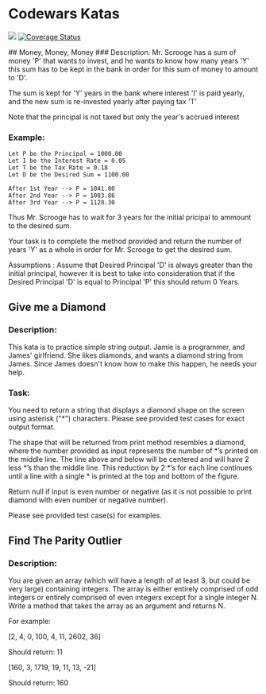 # Codewars Katas
<p align="left">
	<a target="_blank" href="https://travis-ci.org/jcaromiq/codewars-Katas"><img src="https://travis-ci.org/jcaromiq/codewars-Katas.svg?branch=master"></a>
	<a href='https://coveralls.io/github/jcaromiq/codewars-Katas?branch=master'><img src='https://coveralls.io/repos/github/jcaromiq/codewars-Katas/badge.svg?branch=master' alt='Coverage Status' /></a>
</p>
## Money, Money, Money
### Description:
Mr. Scrooge has a sum of money 'P' that wants to invest, and he wants to know how many years 'Y' this sum has to be kept in the bank in order for this sum of money to amount to 'D'.

The sum is kept for 'Y' years in the bank where interest 'I' is paid yearly, and the new sum is re-invested yearly after paying tax 'T'

Note that the principal is not taxed but only the year's accrued interest

### Example:
```
Let P be the Principal = 1000.00
Let I be the Interest Rate = 0.05
Let T be the Tax Rate = 0.18      
Let D be the Desired Sum = 1100.00

After 1st Year --> P = 1041.00
After 2nd Year --> P = 1083.86
After 3rd Year --> P = 1128.30

```

Thus Mr. Scrooge has to wait for 3 years for the initial pricipal to ammount to the desired sum.

Your task is to complete the method provided and return the number of years 'Y' as a whole in order for Mr. Scrooge to get the desired sum.

Assumptions : Assume that Desired Principal 'D' is always greater than the initial principal, however it is best to take into consideration that if the Desired Principal 'D' is equal to Principal 'P' this should return 0 Years.

## Give me a Diamond
### Description:
This kata is to practice simple string output. Jamie is a programmer, and James' girlfriend. She likes diamonds, and wants a diamond string from James. Since James doesn't know how to make this happen, he needs your help.

### Task:

You need to return a string that displays a diamond shape on the screen using asterisk ("*") characters. Please see provided test cases for exact output format.

The shape that will be returned from print method resembles a diamond, where the number provided as input represents the number of *’s printed on the middle line. The line above and below will be centered and will have 2 less *’s than the middle line. This reduction by 2 *’s for each line continues until a line with a single * is printed at the top and bottom of the figure.

Return null if input is even number or negative (as it is not possible to print diamond with even number or negative number).

Please see provided test case(s) for examples.

## Find The Parity Outlier
### Description:
You are given an array (which will have a length of at least 3, but could be very large) containing integers. The array is either entirely comprised of odd integers or entirely comprised of even integers except for a single integer N. Write a method that takes the array as an argument and returns N.

For example:

[2, 4, 0, 100, 4, 11, 2602, 36]

Should return: 11

[160, 3, 1719, 19, 11, 13, -21]

Should return: 160